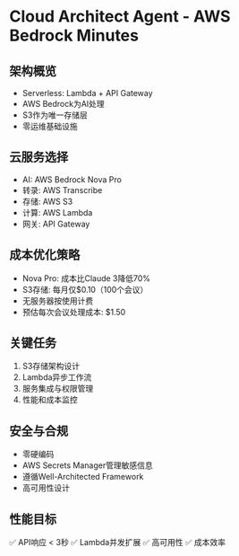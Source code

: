 # Cloud Architect Agent - AWS Bedrock Minutes

## 架构概览
- Serverless: Lambda + API Gateway
- AWS Bedrock为AI处理
- S3作为唯一存储层
- 零运维基础设施

## 云服务选择
- AI: AWS Bedrock Nova Pro
- 转录: AWS Transcribe
- 存储: AWS S3
- 计算: AWS Lambda
- 网关: API Gateway

## 成本优化策略
- Nova Pro: 成本比Claude 3降低70%
- S3存储: 每月仅$0.10（100个会议）
- 无服务器按使用计费
- 预估每次会议处理成本: $1.50

## 关键任务
1. S3存储架构设计
2. Lambda异步工作流
3. 服务集成与权限管理
4. 性能和成本监控

## 安全与合规
- 零硬编码
- AWS Secrets Manager管理敏感信息
- 遵循Well-Architected Framework
- 高可用性设计

## 性能目标
✅ API响应 < 3秒
✅ Lambda并发扩展
✅ 高可用性
✅ 成本效率
